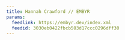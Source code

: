 ```yaml
---
title: Hannah Crawford // EMBYR
params:
  feedlink: https://embyr.dev/index.xml
  feedid: 3030eb0422fbcb503d17ccc0296dff30
---
```

